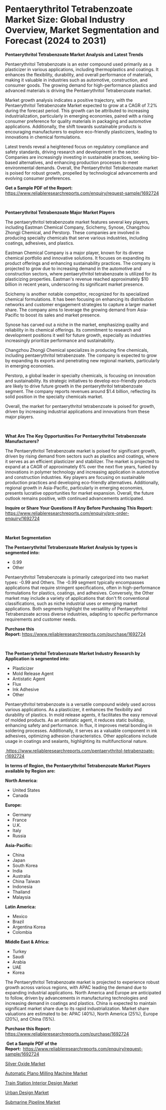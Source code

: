 <p><h1>Pentaerythritol Tetrabenzoate Market Size: Global Industry Overview, Market Segmentation and Forecast (2024 to 2031)</h1></p><p><strong>Pentaerythritol Tetrabenzoate Market Analysis and Latest Trends</strong></p>
<p><p>Pentaerythritol Tetrabenzoate is an ester compound used primarily as a plasticizer in various applications, including thermoplastics and coatings. It enhances the flexibility, durability, and overall performance of materials, making it valuable in industries such as automotive, construction, and consumer goods. The growing demand for high-performance plastics and advanced materials is driving the Pentaerythritol Tetrabenzoate market.</p><p>Market growth analysis indicates a positive trajectory, with the Pentaerythritol Tetrabenzoate Market expected to grow at a CAGR of 7.2% during the forecast period. This growth can be attributed to increasing industrialization, particularly in emerging economies, paired with a rising consumer preference for quality materials in packaging and automotive applications. Additionally, the shift towards sustainable products is encouraging manufacturers to explore eco-friendly plasticizers, leading to innovations in chemical formulations.</p><p>Latest trends reveal a heightened focus on regulatory compliance and safety standards, driving research and development in the sector. Companies are increasingly investing in sustainable practices, seeking bio-based alternatives, and enhancing production processes to meet environmental demands. Overall, the Pentaerythritol Tetrabenzoate market is poised for robust growth, propelled by technological advancements and evolving consumer preferences.</p></p>
<p><strong>Get a Sample PDF of the Report:&nbsp;</strong> <a href="https://www.reliableresearchreports.com/enquiry/request-sample/1692724?utm_campaign=36&utm_medium=2&utm_source=Github&utm_content=ia&utm_term=11112024&utm_id=pentaerythritol-tetrabenzoate">https://www.reliableresearchreports.com/enquiry/request-sample/1692724</a></p>
<p>&nbsp;</p>
<p><strong>Pentaerythritol Tetrabenzoate Major Market Players</strong></p>
<p><p>The pentaerythritol tetrabenzoate market features several key players, including Eastman Chemical Company, Scichemy, Synose, Changzhou Zhongji Chemical, and Perstorp. These companies are involved in producing specialty chemicals that serve various industries, including coatings, adhesives, and plastics.</p><p>Eastman Chemical Company is a major player, known for its diverse chemical portfolio and innovative solutions. It focuses on expanding its product offerings and enhancing sustainability practices. The company is projected to grow due to increasing demand in the automotive and construction sectors, where pentaerythritol tetrabenzoate is utilized for its plasticizing properties. Eastman's revenue reached approximately $10 billion in recent years, underscoring its significant market presence.</p><p>Scichemy is another notable competitor, recognized for its specialized chemical formulations. It has been focusing on enhancing its distribution networks and customer engagement strategies to capture a larger market share. The company aims to leverage the growing demand from Asia-Pacific to boost its sales and market presence.</p><p>Synose has carved out a niche in the market, emphasizing quality and reliability in its chemical offerings. Its commitment to research and development positions it well for future growth, especially as industries increasingly prioritize performance and sustainability.</p><p>Changzhou Zhongji Chemical specializes in producing fine chemicals, including pentaerythritol tetrabenzoate. The company is expected to grow by expanding its exports and penetrating new regional markets, particularly in emerging economies.</p><p>Perstorp, a global leader in specialty chemicals, is focusing on innovation and sustainability. Its strategic initiatives to develop eco-friendly products are likely to drive future growth in the pentaerythritol tetrabenzoate segment. The company reports revenues around $1.4 billion, reflecting its solid position in the specialty chemicals market.</p><p>Overall, the market for pentaerythritol tetrabenzoate is poised for growth, driven by increasing industrial applications and innovations from these major players.</p></p>
<p>&nbsp;</p>
<p><strong>What Are The Key Opportunities For Pentaerythritol Tetrabenzoate Manufacturers?</strong></p>
<p><p>The Pentaerythritol Tetrabenzoate market is poised for significant growth, driven by rising demand from sectors such as plastics and coatings, where it serves as an efficient plasticizer and stabilizer. The market is projected to expand at a CAGR of approximately 6% over the next five years, fueled by innovations in polymer technology and increasing application in automotive and construction industries. Key players are focusing on sustainable production practices and developing eco-friendly alternatives. Additionally, regional growth in Asia-Pacific, particularly in emerging economies, presents lucrative opportunities for market expansion. Overall, the future outlook remains positive, with continued advancements anticipated.</p></p>
<p><strong>Inquire or Share Your Questions If Any Before Purchasing This Report:</strong> <a href="https://www.reliableresearchreports.com/enquiry/pre-order-enquiry/1692724?utm_campaign=36&utm_medium=2&utm_source=Github&utm_content=ia&utm_term=11112024&utm_id=pentaerythritol-tetrabenzoate">https://www.reliableresearchreports.com/enquiry/pre-order-enquiry/1692724</a></p>
<p>&nbsp;</p>
<p><strong>Market Segmentation</strong></p>
<p><strong>The Pentaerythritol Tetrabenzoate Market Analysis by types is segmented into:</strong></p>
<p><ul><li>0.99</li><li>Other</li></ul></p>
<p><p>Pentaerythritol Tetrabenzoate is primarily categorized into two market types: -0.99 and Others. The -0.99 segment typically encompasses applications that require stringent specifications, often in high-performance formulations for plastics, coatings, and adhesives. Conversely, the Other market may include a variety of applications that don't fit conventional classifications, such as niche industrial uses or emerging market applications. Both segments highlight the versatility of Pentaerythritol Tetrabenzoate across diverse industries, adapting to specific performance requirements and customer needs.</p></p>
<p><strong>Purchase this Report:&nbsp;</strong><a href="https://www.reliableresearchreports.com/purchase/1692724?utm_campaign=36&utm_medium=2&utm_source=Github&utm_content=ia&utm_term=11112024&utm_id=pentaerythritol-tetrabenzoate">https://www.reliableresearchreports.com/purchase/1692724</a></p>
<p>&nbsp;</p>
<p><strong>The Pentaerythritol Tetrabenzoate Market Industry Research by Application is segmented into:</strong></p>
<p><ul><li>Plasticizer</li><li>Mold Release Agent</li><li>Antistatic Agent</li><li>Flux</li><li>Ink Adhesive</li><li>Other</li></ul></p>
<p><p>Pentaerythritol tetrabenzoate is a versatile compound widely used across various applications. As a plasticizer, it enhances the flexibility and durability of plastics. In mold release agents, it facilitates the easy removal of molded products. As an antistatic agent, it reduces static buildup, enhancing safety and performance. In flux, it improves metal bonding in soldering processes. Additionally, it serves as a valuable component in ink adhesives, optimizing adhesion characteristics. Other applications include usage in coatings and sealants, highlighting its multifunctional nature.</p></p>
<p><a href="https://www.reliableresearchreports.com/pentaerythritol-tetrabenzoate-r1692724?utm_campaign=36&utm_medium=2&utm_source=Github&utm_content=ia&utm_term=11112024&utm_id=pentaerythritol-tetrabenzoate">&nbsp;https://www.reliableresearchreports.com/pentaerythritol-tetrabenzoate-r1692724</a></p>
<p><strong>In terms of Region, the Pentaerythritol Tetrabenzoate Market Players available by Region are:</strong></p>
<p>
    <p> <strong> North America: </strong>
        <ul>
            <li>United States</li>
            <li>Canada</li>
        </ul>
        </p> 
    <p> <strong> Europe: </strong>
        <ul>
            <li>Germany</li>
            <li>France</li>
            <li>U.K.</li>
            <li>Italy</li>
            <li>Russia</li>
        </ul>
        </p> 
    <p> <strong> Asia-Pacific: </strong>
        <ul>
            <li>China</li>
            <li>Japan</li>
            <li>South Korea</li>
            <li>India</li>
            <li>Australia</li>
            <li>China Taiwan</li>
            <li>Indonesia</li>
            <li>Thailand</li>
            <li>Malaysia</li>
        </ul>
        </p> 
    <p> <strong> Latin America: </strong>
        <ul>
            <li>Mexico</li>
            <li>Brazil</li>
            <li>Argentina Korea</li>
            <li>Colombia</li>
        </ul>
        </p> 
    <p> <strong> Middle East & Africa: </strong>
        <ul>
            <li>Turkey</li>
            <li>Saudi</li>
            <li>Arabia</li>
            <li>UAE</li>
            <li>Korea</li>
        </ul>
    </p>
    </p>
<p><p>The Pentaerythritol Tetrabenzoate market is projected to experience robust growth across various regions, with APAC leading the demand due to expanding industrial applications. North America and Europe are anticipated to follow, driven by advancements in manufacturing technologies and increasing demand in coatings and plastics. China is expected to maintain significant market share due to its rapid industrialization. Market share valuations are estimated to be: APAC (40%), North America (25%), Europe (20%), and China (15%).</p></p>
<p><strong>Purchase this Report: </strong><a href="https://www.reliableresearchreports.com/purchase/1692724?utm_campaign=36&utm_medium=2&utm_source=Github&utm_content=ia&utm_term=11112024&utm_id=pentaerythritol-tetrabenzoate">https://www.reliableresearchreports.com/purchase/1692724</a></p>
<p>&nbsp;<strong>Get a Sample PDF of the Report:&nbsp;&nbsp;</strong><a href="https://www.reliableresearchreports.com/enquiry/request-sample/1692724?utm_campaign=36&utm_medium=2&utm_source=Github&utm_content=ia&utm_term=11112024&utm_id=pentaerythritol-tetrabenzoate">https://www.reliableresearchreports.com/enquiry/request-sample/1692724</a></p>
<p><strong></strong></p>
<p><p><a href="https://github.com/GRUBBSCHARLES/Market-Research-Report-List-1/blob/main/silver-oxide-market.md?utm_campaign=36&utm_medium=2&utm_source=Github&utm_content=ia&utm_term=11112024&utm_id=pentaerythritol-tetrabenzoate">Silver Oxide Market</a></p><p><a href="https://www.linkedin.com/pulse/automatic-plano-milling-machine-market-pulse-51-expansion-0ecpf?utm_campaign=36&utm_medium=2&utm_source=Github&utm_content=ia&utm_term=11112024&utm_id=pentaerythritol-tetrabenzoate">Automatic Plano Milling Machine Market</a></p><p><a href="https://issuu.com/reportprime-2/docs/train-station-interior-design-marke_873e6989231be9?utm_campaign=36&utm_medium=2&utm_source=Github&utm_content=ia&utm_term=11112024&utm_id=pentaerythritol-tetrabenzoate">Train Station Interior Design Market</a></p><p><a href="https://issuu.com/reportprime-2/docs/urban-design-market-size-2030.pptx_c4c97708df3b5b?utm_campaign=36&utm_medium=2&utm_source=Github&utm_content=ia&utm_term=11112024&utm_id=pentaerythritol-tetrabenzoate">Urban Design Market</a></p><p><a href="https://github.com/AngelaWalsh696/Market-Research-Report-List-1/blob/main/submarine-pipeline-market.md?utm_campaign=36&utm_medium=2&utm_source=Github&utm_content=ia&utm_term=11112024&utm_id=pentaerythritol-tetrabenzoate">Submarine Pipeline Market</a></p></p>
